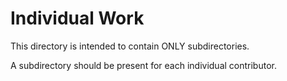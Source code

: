 # Individual Work

This directory is intended to contain ONLY subdirectories.

A subdirectory should be present for each individual contributor.
